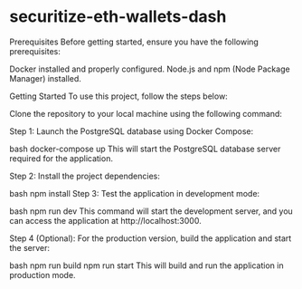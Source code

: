 # securitize-eth-wallets-dash

Prerequisites
Before getting started, ensure you have the following prerequisites:

Docker installed and properly configured. 
Node.js and npm (Node Package Manager) installed. 

Getting Started
To use this project, follow the steps below:

Clone the repository to your local machine using the following command:

Step 1: Launch the PostgreSQL database using Docker Compose:

bash
docker-compose up
This will start the PostgreSQL database server required for the application.

Step 2: Install the project dependencies:

bash
npm install
Step 3: Test the application in development mode:

bash
npm run dev
This command will start the development server, and you can access the application at http://localhost:3000.

Step 4 (Optional): For the production version, build the application and start the server:

bash
npm run build
npm run start
This will build and run the application in production mode.
